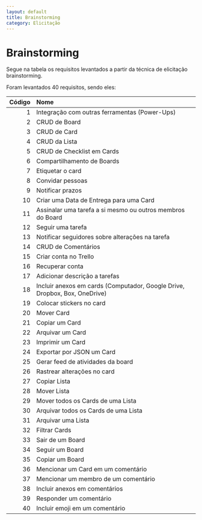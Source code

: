 ```yaml
---
layout: default
title: Brainstorming
category: Elicitação
---
```


# Brainstorming

Segue na tabela os requisitos levantados a partir da técnica de elicitação brainstorming.

Foram levantados 40 requisitos, sendo eles:

|  Código | Nome |
|  ------: | :------ |
|  1 | Integração com outras ferramentas (Power-Ups) |
|  2 | CRUD de Board |
|  3 | CRUD de Card |
|  4 | CRUD da Lista |
|  5 | CRUD de Checklist em Cards |
|  6 | Compartilhamento de Boards |
|  7 | Etiquetar o card |
|  8 | Convidar pessoas |
|  9 | Notificar prazos |
|  10 | Criar uma Data de Entrega para uma Card |
|  11 | Assinalar uma tarefa a si mesmo ou outros membros do Board |
|  12 | Seguir uma tarefa |
|  13 | Notificar seguidores sobre alterações na tarefa |
|  14 | CRUD de Comentários |
|  15 | Criar conta no Trello |
|  16 | Recuperar conta |
|  17 | Adicionar descrição a tarefas |
|  18 | Incluir anexos em cards (Computador, Google Drive, Dropbox, Box, OneDrive) |
|  19 | Colocar stickers no card |
|  20 | Mover Card |
|  21 | Copiar um Card |
|  22 | Arquivar um Card |
|  23 | Imprimir um Card |
|  24 | Exportar por JSON um Card |
|  25 | Gerar feed de atividades da board |
|  26 | Rastrear alterações no card |
|  27 | Copiar Lista |
|  28 | Mover Lista |
|  29 | Mover todos os Cards de uma Lista |
|  30 | Arquivar todos os Cards de uma Lista |
|  31 | Arquivar uma Lista |
|  32 | Filtrar Cards |
|  33 | Sair de um Board |
|  34 | Seguir um Board |
|  35 | Copiar um Board |
|  36 | Mencionar um Card em um comentário |
|  37 | Mencionar um membro de um comentário |
|  38 | Incluir anexos em comentários |
|  39 | Responder um comentário |
|  40 | Incluir emoji em um comentário |
